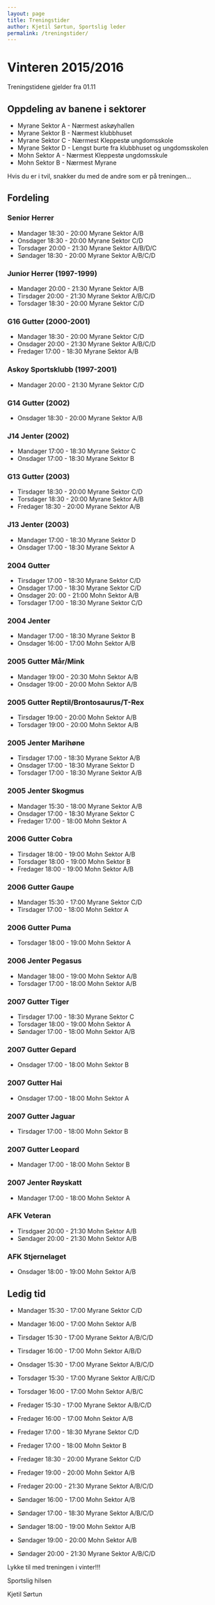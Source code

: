 ```yaml
---
layout: page
title: Treningstider
author: Kjetil Sørtun, Sportslig leder
permalink: /treningstider/
---
```


# Vinteren 2015/2016

Treningstidene gjelder fra 01.11

## Oppdeling av banene i sektorer 
* Myrane Sektor A - Nærmest askøyhallen
* Myrane Sektor B - Nærmest klubbhuset
* Myrane Sektor C - Nærmest Kleppestø ungdomsskole
* Myrane Sektor D - Lengst burte fra klubbhuset og ungdomsskolen
* Mohn Sektor A - Nærmest Kleppestø ungdomsskule
* Mohn Sektor B - Nærmest Myrane

Hvis du er i tvil, snakker du med de andre som er på treningen...

## Fordeling

### Senior Herrer
* Mandager 18:30 - 20:00 Myrane Sektor A/B
* Onsdager 18:30 - 20:00 Myrane Sektor C/D
* Torsdager 20:00 - 21:30 Myrane Sektor A/B/D/C
* Søndager 18:30 - 20:00 Myrane Sektor A/B/C/D

### Junior Herrer (1997-1999)
* Mandager 20:00 - 21:30 Myrane Sektor A/B
* Tirsdager 20:00 - 21:30 Myrane Sektor A/B/C/D
* Torsdager 18:30 - 20:00 Myrane Sektor C/D

### G16 Gutter (2000-2001)
* Mandager 18:30 - 20:00 Myrane Sektor C/D
* Onsdager 20:00 - 21:30 Myrane Sektor A/B/C/D
* Fredager 17:00 - 18:30 Myrane Sektor A/B

### Askoy Sportsklubb (1997-2001)
* Mandager 20:00 - 21:30 Myrane Sektor C/D

### G14 Gutter (2002)
* Onsdager 18:30 - 20:00 Myrane Sektor A/B

### J14 Jenter (2002)
* Mandager 17:00 - 18:30 Myrane Sektor C
* Onsdager 17:00 - 18:30 Myrane Sektor B

### G13 Gutter (2003)
* Tirsdager 18:30 - 20:00 Myrane Sektor C/D
* Torsdager 18:30 - 20:00 Myrane Sektor A/B
* Fredager 18:30 - 20:00 Myrane Sektor A/B

### J13 Jenter (2003)
* Mandager 17:00 - 18:30 Myrane Sektor D
* Onsdager 17:00 - 18:30 Myrane Sektor A

### 2004 Gutter
* Tirsdager 17:00 - 18:30 Myrane Sektor C/D
* Onsdager 17:00 - 18:30 Myrane Sektor C/D
* Onsdager 20: 00 - 21:00 Mohn Sektor A/B
* Torsdager 17:00 - 18:30 Myrane Sektor C/D

### 2004 Jenter
* Mandager 17:00 - 18:30 Myrane Sektor B
* Onsdager 16:00 - 17:00 Mohn Sektor A/B

### 2005 Gutter Mår/Mink
* Mandager 19:00 - 20:30 Mohn Sektor A/B
* Onsdager 19:00 - 20:00 Mohn Sektor A/B

### 2005 Gutter Reptil/Brontosaurus/T-Rex
* Tirsdager 19:00 - 20:00 Mohn Sektor A/B
* Torsdager 19:00 - 20:00 Mohn Sektor A/B

### 2005 Jenter Marihøne
* Tirsdager 17:00 - 18:30 Myrane Sektor A/B
* Onsdager 17:00 - 18:30 Myrane Sektor D
* Torsdager 17:00 - 18:30 Myrane Sektor A/B

### 2005 Jenter Skogmus
* Mandager 15:30 - 18:00 Myrane Sektor A/B
* Onsdager 17:00 - 18:30 Myrane Sektor C
* Fredager 17:00 - 18:00 Mohn Sektor A

### 2006 Gutter Cobra
* Tirsdager 18:00 - 19:00 Mohn Sektor A/B
* Torsdager 18:00 - 19:00 Mohn Sektor B
* Fredager 18:00 - 19:00 Mohn Sektor A/B

### 2006 Gutter Gaupe
* Mandager 15:30 - 17:00 Myrane Sektor C/D
* Tirsdager 17:00 - 18:00 Mohn Sektor A

### 2006 Gutter Puma
* Torsdager 18:00 - 19:00 Mohn Sektor A

### 2006 Jenter Pegasus
* Mandager 18:00 - 19:00 Mohn Sektor A/B
* Torsdager 17:00 - 18:00 Mohn Sektor A/B

### 2007 Gutter Tiger
* Tirsdager 17:00 - 18:30 Myrane Sektor C
* Torsdager 18:00 - 19:00 Mohn Sektor A
* Søndager 17:00 - 18:00 Mohn Sektor A/B

### 2007 Gutter Gepard
* Onsdager 17:00 - 18:00 Mohn Sektor B

### 2007 Gutter Hai
* Onsdager 17:00 - 18:00 Mohn Sektor A

### 2007 Gutter Jaguar
* Tirsdager 17:00 - 18:00 Mohn Sektor B

### 2007 Gutter Leopard
* Mandager 17:00 - 18:00 Mohn Sektor B

### 2007 Jenter Røyskatt
* Mandager 17:00 - 18:00 Mohn Sektor A

### AFK Veteran
* Tirsdgaer 20:00 - 21:30 Mohn Sektor A/B
* Søndager 20:00 - 21:30 Mohn Sektor A/B

### AFK Stjernelaget
* Onsdager 18:00 - 19:00 Mohn Sektor A/B


## Ledig tid 
* Mandager 15:30 - 17:00 Myrane Sektor C/D
* Mandager 16:00 - 17:00 Mohn Sektor A/B

* Tirsdager 15:30 - 17:00 Myrane Sektor A/B/C/D
* Tirsdager 16:00 - 17:00 Mohn Sektor A/B/D

* Onsdager 15:30 - 17:00 Myrane Sektor A/B/C/D

* Torsdager 15:30 - 17:00 Myrane Sektor A/B/C/D
* Torsdager 16:00 - 17:00 Mohn Sektor A/B/C

* Fredager 15:30 - 17:00 Myrane Sektor A/B/C/D
* Fredager 16:00 - 17:00 Mohn Sektor A/B
* Fredager 17:00 - 18:30 Myrane Sektor C/D
* Fredager 17:00 - 18:00 Mohn Sektor B
* Fredager 18:30 - 20:00 Myrane Sektor C/D
* Fredager 19:00 - 20:00 Mohn Sektor A/B
* Fredager 20:00 - 21:30 Myrane Sektor A/B/C/D

* Søndager 16:00 - 17:00 Mohn Sektor A/B
* Søndager 17:00 - 18:30 Myrane Sektor A/B/C/D
* Søndager 18:00 - 19:00 Mohn Sektor A/B
* Søndager 19:00 - 20:00 Mohn Sektor A/B
* Søndager 20:00 - 21:30 Myrane Sektor A/B/C/D


Lykke til med treningen i vinter!!!

Sportslig hilsen

Kjetil Sørtun
